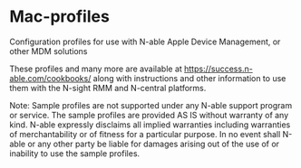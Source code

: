 # Mac-profiles
Configuration profiles for use with N-able Apple Device Management, or other MDM solutions

These profiles and many more are available at https://success.n-able.com/cookbooks/ along with instructions and other information to use them with the N-sight RMM and N-central platforms.

Note: Sample profiles are not supported under any N-able support program or service. The sample profiles are provided AS IS without warranty of any kind. N-able expressly disclaims all implied warranties including warranties of merchantability or of fitness for a particular purpose. In no event shall N-able or any other party be liable for damages arising out of the use of or inability to use the sample profiles.
